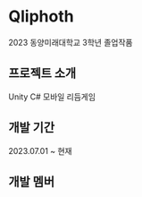 # Qliphoth
2023 동양미래대학교 3학년 졸업작품

## 프로젝트 소개
Unity C# 모바일 리듬게임

## 개발 기간
2023.07.01 ~ 현재

## 개발 멤버


